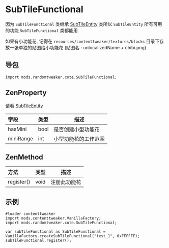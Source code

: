 # SubTileFunctional

因为 `SubTileFunctional`
类继承 [SubTileEntity](https://github.com/ikexing-cn/RandomTweaker/blob/1.12.2/wiki/zh_cn/modSupport/ContentTweaker/SubTileEntity/SubTileEntity.md)
类所以 `SubTileEntity` 所有可用的功能 `SubTileFunctional` 类都能用

如果有小功能花, 记得在 `resources/contenttweaker/textures/blocks` 目录下存放一张单独的贴图给小功能花 (贴图名 : unlocalizedName + chibi.png)

## 导包

```zenscript
import mods.randomtweaker.cote.SubTileFunctional;
```

## ZenProperty

请看 [SubTileEntity](https://github.com/ikexing-cn/RandomTweaker/blob/1.12.2/wiki/zh_cn/modSupport/ContentTweaker/SubTileEntity/SubTileEntity.md)

| 字段 | 类型 | 描述 |
|:---- |:--- |----- |
| hasMini | bool | 是否创建小型功能花 |
| miniRange | int | 小型功能花的工作范围 |

## ZenMethod

| 方法 | 类型 | 描述 |
|:---- |:--- |----- |
| register() | void | 注册此功能花 |

## 示例

```zenscript
#loader contenttweaker
import mods.contenttweaker.VanillaFactory;
import mods.randomtweaker.cote.SubTileFunctional;

var subTileFunctional as SubTileFunctional = VanillaFactory.createSubTileFunctional("test_1", 0xFFFFFF);
subTileFunctional.register();
```
